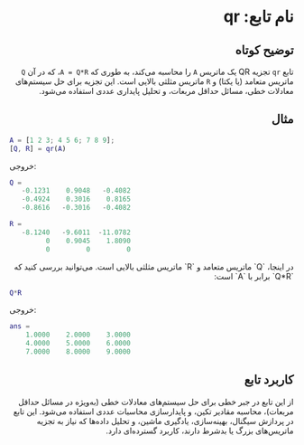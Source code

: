 
<div dir="rtl">

# نام تابع: qr

## توضیح کوتاه
تابع `qr` تجزیه QR یک ماتریس `A` را محاسبه می‌کند، به طوری که `A = Q*R`، که در آن `Q` ماتریس متعامد (یا یکتا) و `R` ماتریس مثلثی بالایی است. این تجزیه برای حل سیستم‌های معادلات خطی، مسائل حداقل مربعات، و تحلیل پایداری عددی استفاده می‌شود.

## مثال
<div dir="ltr">

```matlab
A = [1 2 3; 4 5 6; 7 8 9];
[Q, R] = qr(A)
```

خروجی:
```matlab
Q =
   -0.1231    0.9048   -0.4082
   -0.4924    0.3016    0.8165
   -0.8616   -0.3016   -0.4082

R =
   -8.1240   -9.6011  -11.0782
         0    0.9045    1.8090
         0         0         0
```

</div>
در اینجا، `Q` ماتریس متعامد و `R` ماتریس مثلثی بالایی است. می‌توانید بررسی کنید که `Q*R` برابر با `A` است:
<div dir="ltr">

```matlab
Q*R
```

خروجی:
```matlab
ans =
    1.0000    2.0000    3.0000
    4.0000    5.0000    6.0000
    7.0000    8.0000    9.0000
```

</div>

## کاربرد تابع
از این تابع در جبر خطی برای حل سیستم‌های معادلات خطی (به‌ویژه در مسائل حداقل مربعات)، محاسبه مقادیر تکین، و پایدارسازی محاسبات عددی استفاده می‌شود. این تابع در پردازش سیگنال، بهینه‌سازی، یادگیری ماشین، و تحلیل داده‌ها که نیاز به تجزیه ماتریس‌های بزرگ یا بدشرط دارند، کاربرد گسترده‌ای دارد.

</div>
